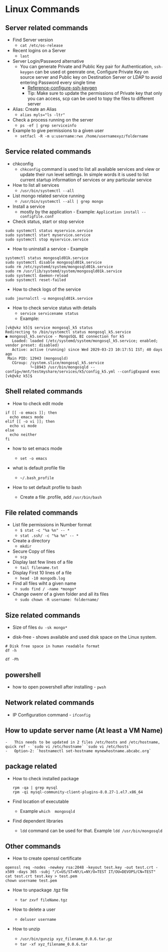 # Linux Commands


Server related commands
-----------------------
* Find Server version 
    - `cat /etc/os-release`
* Recent logins on a Server 
    - `last`
* Server Login/Password alternative
    -  You can generate Private and Public Key pair for Authentication, `ssh-keygen` can be used ot geenrate one, Configure Private Key on source server and Public key on Destination Server or LDAP to avoid entering Password every single time
        - [Reference-configure-ssh-keygen](https://www.redhat.com/sysadmin/configure-ssh-keygen)
        - Tip: Make sure to update the permissions of Private key that only you can access, scp can be used to topy the files to different server 
* Alias: Create an Alias
    - `alias myls="ls -ltr"`
* Check a process running on the server
    -   `ps -ef | grep serviceinfo`
* Example to give permissions to a given user 
	-	`setfacl -R -m u:username:rwx /home/usernamexyz/foldername`

Service related commands  
------------------------
* chkconfig 
    - `chkconfig` command is used to list all available services and view or update their run level settings. In simple words it is used to list current startup information of services or any particular service
* How to list all services 
    -   `/usr/bin/systemctl --all `
* List mongo related service running 
    -   `/usr/bin/systemctl --all | grep mongo`
* Install a service
    -   mostly by the application - Example: `Application install --configfile.conf`
* Check status, start or stop  service 
```
sudo systemctl status myservice.service
sudo systemctl start myservice.service
sudo systemctl stop myservice.service
```
* How to uninstall a service - Example  
```
systemctl status mongosqld01k.service
sudo systemctl disable mongosqld01k.service
sudo rm /etc/systemd/system/mongosqld01k.service
sudo rm /usr/lib/systemd/system/mongosqld01k.service
sudo systemctl daemon-reload
sudo systemctl reset-failed
```

* How to check logs of the service 
```
sudo journalctl -u mongosqld01k.service
```

* How to check service status with details 
    -   `service servicename status`
    -   Example: 
```
[vk@vkz k5]$ service mongosql_k5 status
Redirecting to /bin/systemctl status mongosql_k5.service
● mongosql_k5.service - MongoSQL BI connection for k5
   Loaded: loaded (/etc/systemd/system/mongosql_k5.service; enabled; vendor preset: disabled)
   Active: active (running) since Wed 2029-03-23 10:17:51 IST; 40 days ago
 Main PID: 12943 (mongosqld)
   CGroup: /system.slice/mongosql_k5.service
           └─18943 /usr/bin/mongosqld --config=/mnt/testmyshare/services/k5/config_k5.yml --configExpand exec
[vk@vkz k5]$
```


Shell related commands
----------------------
* How to check edit mode 
```
if [[ -o emacs ]]; then
  echo emacs mode
elif [[ -o vi ]]; then
  echo vi mode
else
  echo neither
fi
```

* how to set emacs mode 
    -   `set -o emacs`

* what is default profile file 
    -   `~/.bash_profile`

* How to set default profile to bash 
    - Create a file .profile, add `/usr/bin/bash`

File related commands
---------------------
* List file permissions in Number format
    - `$ stat -c "%a %n" -- *`
    - `stat .ssh/ -c "%a %n" -- *`
* Create a directory
    - `mkdir`
* Secure  Copy of files 
    - `scp` 
* Display last few lines of a file
    - `tail filename.txt`
* Display First 10 lines of a file
    - `head -10 mongodb.log`
* Find all files wiht a given name 
    -   `sudo find / -name *mongo*`
* Change owenr of a given folder and all its files
    -   `sudo chown -R username: foldername/`


Size related commands
---------------------
* Size of files `du -sk mongo*`

* disk-free - shows available and used disk space on the Linux system.
```
# Disk free space in human readable format 
df -h 

df -Ph
```

powershell
--------
* how to open powershell after installing - `pwsh`

Network related commands
--------------
* IP Configuration command - `ifconfig`

How to update server name (At least a VM Name)
--------------
    -   This needs to be updated in 2 files /etc/hosts and /etc/hostname, quick ref - `sudo vi /etc/hostname` `sudo vi /etc/hosts`
    -   Option-2: `hostnamectl set-hostname mynewhostname.abcabc.org`


package related
---------------
* How to check installed package
    ```
    rpm -qa | grep mysql
    rpm -qi mysql-community-client-plugins-8.0.27-1.el7.x86_64
    ```
* Find location of executable 
    -   Example `which  mongosqld`

* Find dependent libraries 
    -   `ldd` command can be used for that. Example `ldd /usr/bin/mongosqld`


Other commands 
--------------

* How to create openssl certificate 
```
openssl req -nodes -newkey rsa:2048 -keyout test.key -out test.crt -x509 -days 365 -subj "/C=US/ST=NY/L=NY/O=TEST IT/OU=DEVOPS/CN=TEST"
cat test.crt test.key > test.pem
chown username test.pem
```

* How to unpackage .tgz file 
    -   `tar zxvf fileName.tgz`

* How to delete a user
    -   `deluser username`

* How to unzip 
    - `/usr/bin/gunzip xyz_filename_0.0.6.tar.gz`
    - `tar -xf xyz_filename_0.0.6.tar`
